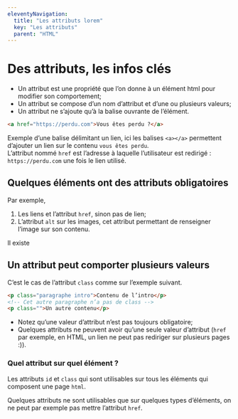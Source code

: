 ```yaml
---
eleventyNavigation:
  title: "Les attributs lorem"
  key: "Les attributs"
  parent: "HTML"
---
```


# Des attributs, les infos clés

- Un attribut est une propriété que l’on donne à un élément html pour modifier son comportement;
- Un attribut se compose d’un nom d’attribut et d’une ou plusieurs valeurs;
- Un attribut ne s’ajoute qu’à la balise ouvrante de l’élément.

```html
<a href="https://perdu.com">Vous êtes perdu ?</a>
```

Exemple d’une balise délimitant un lien, ici les balises `<a></a>` permettent d’ajouter un lien sur le contenu `vous êtes perdu`.\
L’attribut nommé `href` est l’adresse à laquelle l’utilisateur est redirigé : `https://perdu.com` une fois le lien utilisé.


## Quelques éléments ont des attributs obligatoires

Par exemple,
1. Les liens et l’attribut `href`, sinon pas de lien;
2. L’attribut `alt` sur les images, cet attribut permettant de renseigner l’image sur son contenu.

Il existe 
	
## Un attribut peut comporter plusieurs valeurs

C’est le cas de l’attribut `class` comme sur l’exemple suivant.

```html
<p class="paragraphe intro">Contenu de l’intro</p>
<!-- Cet autre paragraphe n’a pas de class -->
<p class="">Un autre contenu</p>
```

- Notez qu’une valeur d’attribut n’est pas toujours obligatoire;
- Quelques attributs ne peuvent avoir qu’une seule valeur d’attribut (`href` par exemple, en HTML, un lien ne peut pas rediriger sur plusieurs pages :)).

### Quel attribut sur quel élément ?

Les attributs `id` et `class` qui sont utilisables sur tous les éléments qui composent une page `html`.

Quelques attributs ne sont utilisables que sur quelques types d’éléments, on ne peut par exemple pas mettre l’attribut `href`.


